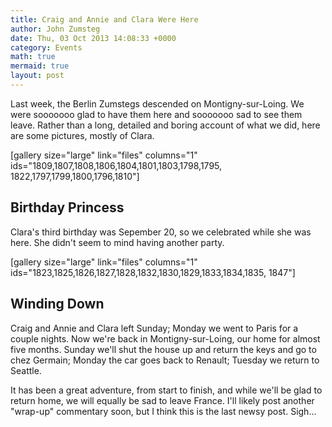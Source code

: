 ```yaml
---
title: Craig and Annie and Clara Were Here
author: John Zumsteg
date: Thu, 03 Oct 2013 14:08:33 +0000
category: Events
math: true
mermaid: true
layout: post
---
```

Last week, the Berlin Zumstegs descended on Montigny-sur-Loing. We were sooooooo glad to have them here and sooooooo sad to see them leave. Rather than a long, detailed and boring account of what we did, here are some pictures, mostly of Clara.

[gallery size="large" link="files" columns="1" ids="1809,1807,1808,1806,1804,1801,1803,1798,1795, 1822,1797,1799,1800,1796,1810"]
<h2>Birthday Princess</h2>
Clara's third birthday was Sepember 20, so we celebrated while she was here. She didn't seem to mind having another party.

[gallery size="large" link="files" columns="1" ids="1823,1825,1826,1827,1828,1832,1830,1829,1833,1834,1835, 1847"]

<h2>Winding Down</h2>
Craig and Annie and Clara left Sunday; Monday we went to Paris for a couple nights. Now we're back in Montigny-sur-Loing, our home for almost five months. Sunday we'll shut the house up and return the keys and go to chez Germain; Monday the car goes back to Renault; Tuesday we return to Seattle.

It has been a great adventure, from start to finish, and while we'll be glad to return home, we will equally be sad to leave France. I'll likely post another "wrap-up" commentary soon, but I think this is the last newsy post. Sigh...
